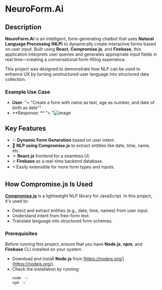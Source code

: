 # NeuroForm.Ai

## Description

**NeuroForm.Ai** is an intelligent, form-generating chatbot that uses **Natural Language Processing (NLP)** to dynamically create interactive forms based on user input. Built using **React**, **Compromise.js**, and **Firebase**, this application interprets user queries and generates appropriate input fields in real time—creating a conversational form-filling experience.

This project was designed to demonstrate how NLP can be used to enhance UX by turning unstructured user language into structured data collection.

### Example Use Case

- **User**: "> "Create a form with name as text, age as number, and date of birth as date""
- **Response: ** "> "![image](https://github.com/user-attachments/assets/02ae5215-27be-408e-849c-7b0b79defc3f)

## Key Features

- ✨ **Dynamic Form Generation** based on user intent.
- 🧠 **NLP using Compromise.js** to extract entities like date, time, name, etc.
- ⚛️ **React.js** frontend for a seamless UI.
- 🔥 **Firebase** as a real-time backend database.
- ⚡ Easily extensible for more form types and inputs.

## How Compromise.js Is Used

[**Compromise.js**](https://github.com/spencermountain/compromise) is a lightweight NLP library for JavaScript. In this project, it's used to:

- Detect and extract entities (e.g., date, time, names) from user input.
- Understand intent from free-form text.
- Translate language into structured form schemas.

### Prerequisites

Before running this project, ensure that you have **Node.js**, **npm**, and **Firebase** CLI installed on your system.

- Download and install **Node.js** from [https://nodejs.org/](https://nodejs.org/).
- Check the installation by running:
  ```bash
  node -v
  npm -v
